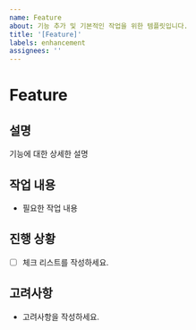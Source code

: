 ```yaml
---
name: Feature
about: 기능 추가 및 기본적인 작업을 위한 템플릿입니다.
title: '[Feature]'
labels: enhancement
assignees: ''
---
```


# Feature

## 설명

기능에 대한 상세한 설명

## 작업 내용

- 필요한 작업 내용

## 진행 상황

- [ ] 체크 리스트를 작성하세요.

## 고려사항

- 고려사항을 작성하세요.

